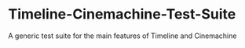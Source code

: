 # Timeline-Cinemachine-Test-Suite
A generic test suite for the main features of Timeline and Cinemachine
